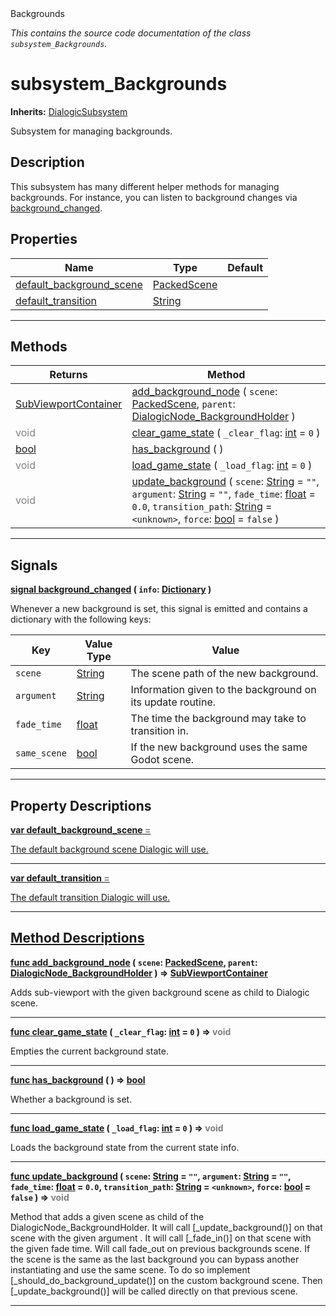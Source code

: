 
<div class="header-banner purple">
<div class="header-label purple">Backgrounds</div>
</div>

*This contains the source code documentation of the class `subsystem_Backgrounds`.*
        
# subsystem_Backgrounds
**Inherits:** [DialogicSubsystem](class_dialogicsubsystem.md)

Subsystem for managing backgrounds.
## Description
This subsystem has many different helper methods for managing backgrounds. For instance, you can listen to background changes via [background_changed](#signal-background_changed).

## Properties
Name | Type | Default 
--- | --- | --- 
[<span class="hljs-title">default_background_scene</span>](#property-default_background_scene) | [PackedScene](https://docs.godotengine.org/en/latest/classes/class_packedscene.html#class-packedscene) |   
[<span class="hljs-title">default_transition</span>](#property-default_transition) | [String](https://docs.godotengine.org/en/latest/classes/class_string.html#class-string) |   
--- 

## Methods
Returns | Method 
--- | --- 
<span class="hljs-attribute">[SubViewportContainer](https://docs.godotengine.org/en/latest/classes/class_subviewportcontainer.html#class-subviewportcontainer)</span> | [<span class="hljs-title">add_background_node</span>](#method-add_background_node) ( `scene`: [PackedScene](https://docs.godotengine.org/en/latest/classes/class_packedscene.html#class-packedscene), `parent`: [DialogicNode_BackgroundHolder](class_dialogicnode_backgroundholder.md) ) 
<span style = "color: gray">void</span> | [<span class="hljs-title">clear_game_state</span>](#method-clear_game_state) ( `_clear_flag`: [int](https://docs.godotengine.org/en/latest/classes/class_int.html#class-int) = `0` ) 
<span class="hljs-attribute">[bool](https://docs.godotengine.org/en/latest/classes/class_bool.html#class-bool)</span> | [<span class="hljs-title">has_background</span>](#method-has_background) ( ) 
<span style = "color: gray">void</span> | [<span class="hljs-title">load_game_state</span>](#method-load_game_state) ( `_load_flag`: [int](https://docs.godotengine.org/en/latest/classes/class_int.html#class-int) = `0` ) 
<span style = "color: gray">void</span> | [<span class="hljs-title">update_background</span>](#method-update_background) ( `scene`: [String](https://docs.godotengine.org/en/latest/classes/class_string.html#class-string) = `""`, `argument`: [String](https://docs.godotengine.org/en/latest/classes/class_string.html#class-string) = `""`, `fade_time`: [float](https://docs.godotengine.org/en/latest/classes/class_float.html#class-float) = `0.0`, `transition_path`: [String](https://docs.godotengine.org/en/latest/classes/class_string.html#class-string) = `<unknown>`, `force`: [bool](https://docs.godotengine.org/en/latest/classes/class_bool.html#class-bool) = `false` ) 
--- 

## Signals


<a class="header" id="signal-background_changed" href="#signal-background_changed">**<span class="hljs-attribute">signal</span> [<span class="hljs-title">background_changed</span>](#signal-background_changed) ( `info`: [Dictionary](https://docs.godotengine.org/en/latest/classes/class_dictionary.html#class-dictionary) )** </a>



 Whenever a new background is set, this signal is emitted and contains a dictionary with the following keys: 

Key         |   Value Type  | Value 
----------- | ------------- | ----- 
`scene`     | [String](https://docs.godotengine.org/en/latest/classes/class_string.html#class-string) | The scene path of the new background. 
`argument`  | [String](https://docs.godotengine.org/en/latest/classes/class_string.html#class-string) | Information given to the background on its update routine. 
`fade_time` | [float](https://docs.godotengine.org/en/latest/classes/class_float.html#class-float)  | The time the background may take to transition in. 
`same_scene`| [bool](https://docs.godotengine.org/en/latest/classes/class_bool.html#class-bool)   | If the new background uses the same Godot scene. 
 

---

## Property Descriptions



<a class="header" id="property-default_background_scene" href="#property-default_background_scene">**<span class="hljs-attribute">var</span> <span class="hljs-title">default_background_scene</span> <span style = "color: gray"> = </span> <unknown>** 



The default background scene Dialogic will use.

---



<a class="header" id="property-default_transition" href="#property-default_transition">**<span class="hljs-attribute">var</span> <span class="hljs-title">default_transition</span> <span style = "color: gray"> = </span> <unknown>** 



The default transition Dialogic will use.

---

## Method Descriptions



<a class="header" id="method-add_background_node" href="#method-add_background_node">**<span class="hljs-attribute">func</span> [<span class="hljs-title">add_background_node</span>](#method-add_background_node) ( `scene`: [PackedScene](https://docs.godotengine.org/en/latest/classes/class_packedscene.html#class-packedscene), `parent`: [DialogicNode_BackgroundHolder](class_dialogicnode_backgroundholder.md) )</a>  ⇒ <span class="hljs-attribute">[SubViewportContainer](https://docs.godotengine.org/en/latest/classes/class_subviewportcontainer.html#class-subviewportcontainer)</span>** 



Adds sub-viewport with the given background scene as child to Dialogic scene.

---



<a class="header" id="method-clear_game_state" href="#method-clear_game_state">**<span class="hljs-attribute">func</span> [<span class="hljs-title">clear_game_state</span>](#method-clear_game_state) ( `_clear_flag`: [int](https://docs.godotengine.org/en/latest/classes/class_int.html#class-int) = `0` )</a>  ⇒ <span style = "color: gray">void</span>** 



Empties the current background state.

---



<a class="header" id="method-has_background" href="#method-has_background">**<span class="hljs-attribute">func</span> [<span class="hljs-title">has_background</span>](#method-has_background) ( )</a>  ⇒ <span class="hljs-attribute">[bool](https://docs.godotengine.org/en/latest/classes/class_bool.html#class-bool)</span>** 



Whether a background is set.

---



<a class="header" id="method-load_game_state" href="#method-load_game_state">**<span class="hljs-attribute">func</span> [<span class="hljs-title">load_game_state</span>](#method-load_game_state) ( `_load_flag`: [int](https://docs.godotengine.org/en/latest/classes/class_int.html#class-int) = `0` )</a>  ⇒ <span style = "color: gray">void</span>** 



Loads the background state from the current state info.

---



<a class="header" id="method-update_background" href="#method-update_background">**<span class="hljs-attribute">func</span> [<span class="hljs-title">update_background</span>](#method-update_background) ( `scene`: [String](https://docs.godotengine.org/en/latest/classes/class_string.html#class-string) = `""`, `argument`: [String](https://docs.godotengine.org/en/latest/classes/class_string.html#class-string) = `""`, `fade_time`: [float](https://docs.godotengine.org/en/latest/classes/class_float.html#class-float) = `0.0`, `transition_path`: [String](https://docs.godotengine.org/en/latest/classes/class_string.html#class-string) = `<unknown>`, `force`: [bool](https://docs.godotengine.org/en/latest/classes/class_bool.html#class-bool) = `false` )</a>  ⇒ <span style = "color: gray">void</span>** 



Method that adds a given scene as child of the DialogicNode_BackgroundHolder. It will call [_update_background()] on that scene with the given argument . It will call [_fade_in()] on that scene with the given fade time. Will call fade_out on previous backgrounds scene.  If the scene is the same as the last background you can bypass another instantiating and use the same scene. To do so implement [_should_do_background_update()] on the custom background scene. Then  [_update_background()] will be called directly on that previous scene.

---

